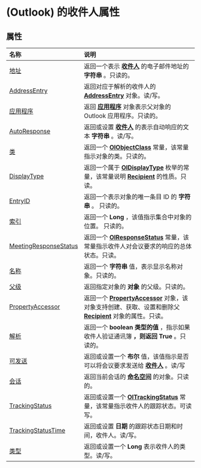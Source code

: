 
# (Outlook) 的收件人属性

## 属性



|**名称**|**说明**|
|:-----|:-----|
|[地址](8e14f39a-0000-1039-bb0b-7726d7828a68.md)|返回一个表示 **[收件人](8cee4d79-ec55-52a4-710b-6456944ca86d.md)** 的电子邮件地址的 **字符串** 。只读的。|
|[AddressEntry](3b2b524e-4dd5-9ff4-98cc-811746ea0453.md)|返回对应于解析的收件人的 **[AddressEntry](d4a0a85e-8bab-bc56-57bc-d70c3c570c8e.md)** 对象。读/写。|
|[应用程序](6968733a-a307-49f5-ba78-c0a1ac573803.md)|返回 **[应用程序](797003e7-ecd1-eccb-eaaf-32d6ddde8348.md)** 对象表示父对象的 Outlook 应用程序。只读的。|
|[AutoResponse](db6e0658-8e12-ac0b-4317-396cfe4620f6.md)|返回或设置 **[收件人](8cee4d79-ec55-52a4-710b-6456944ca86d.md)** 的表示自动响应的文本 **字符串** 。读/写。|
|[类](1e6aa19a-16ee-7835-c2fb-f5523e8614c4.md)|返回一个 **[OlObjectClass](33d724b3-df3c-2a7f-a80f-93b66d96f588.md)** 常量，该常量指示对象的类。只读的。|
|[DisplayType](1109138d-ef1b-deec-13cc-8443d03e825c.md)|返回一个属于  **[OlDisplayType](356e5f75-8aa2-e28d-64ee-27b78348ba7a.md)** 枚举的常量，该常量说明 **[Recipient](8cee4d79-ec55-52a4-710b-6456944ca86d.md)** 的性质。只读。|
|[EntryID](f71d384c-6e1c-f96c-1415-cf21a0c26712.md)|返回一个表示对象的唯一条目 ID 的 **字符串** 。 只读的。|
|[索引](fe2ef09a-0046-1f82-e2ad-2e4cbb5a403f.md)|返回一个 **Long** ，该值指示集合中对象的位置。 只读的。|
|[MeetingResponseStatus](27f3e40a-b5e9-9f36-ae26-78cc85d160fa.md)|返回一个  **[OlResponseStatus](b473d57a-76a1-0862-fecb-baf1cf317772.md)** 常量，该常量指示收件人对会议要求的响应的总体状态。只读。|
|[名称](c444a728-3c1d-efd5-036e-d14fb2e7164a.md)|返回一个 **字符串** 值，表示显示名称对象。只读的。|
|[父级](fa37d562-af43-26f7-b446-fccf510e925a.md)|返回指定对象的 **对象** 的父级。只读的。|
|[PropertyAccessor](fe10f888-f17a-932e-988b-ed565d6a169f.md)|返回一个  **[PropertyAccessor](2fc91e13-703c-3ec9-9066-ffee7144306c.md)** 对象，该对象支持创建、获取、设置和删除父 **[Recipient](8cee4d79-ec55-52a4-710b-6456944ca86d.md)** 对象的属性。只读。|
|[解析](09c7655b-5acd-b527-56f6-59bc994a5ca1.md)|返回一个 **boolean 类型的值** ，指示如果收件人验证通讯簿 **，则返回 True** 。只读的。|
|[可发送](ba6c3f35-5e51-f502-fb74-5403de3411e9.md)|返回或设置一个 **布尔** 值，该值指示是否可以将会议要求发送给 **[收件人](8cee4d79-ec55-52a4-710b-6456944ca86d.md)** 。读/写|
|[会话](0719e438-c9b0-ecca-1aa0-f25c9b21fe69.md)|返回当前会话的 **[命名空间](f0dcaa19-07f5-5d42-a3bf-2e42b7885644.md)** 的对象。只读的。|
|[TrackingStatus](15787403-de2c-ee9f-4f8b-587cf1ee6087.md)|返回或设置一个  **[OlTrackingStatus](a2253862-b1a1-6d99-81ad-1984ba615919.md)** 常量，该常量指示收件人的跟踪状态。可读写。|
|[TrackingStatusTime](906fec55-13da-5a83-c4c6-fa2cd07d6d7a.md)|返回或设置 **日期** 的跟踪状态日期和时间，收件人。读/写。|
|[类型](3bdc616c-f008-ec95-0a92-0f704eedee34.md)|返回或设置一个 **Long** 表示收件人的类型。读/写。|
